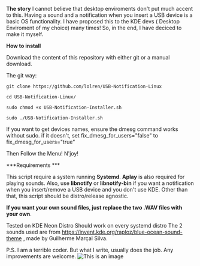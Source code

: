 **The story**
I cannot believe that desktop enviroments don't put much accent to this. Having a sound and a notification when you insert a USB device is a basic OS functionality.
I have proposed this to the KDE devs ( Desktop Enviroment of my choice) many times!
So, in the end, I have deciced to make it myself. 

**How to install**

Download the content of this repository with either git or a manual download.

The git way:

`git clone https://github.com/lolren/USB-Notification-Linux`

`cd USB-Notification-Linux/`

`sudo chmod +x USB-Notification-Installer.sh`

`sudo ./USB-Notification-Installer.sh`

If you want to get devices names, ensure the dmesg command works without sudo. if it doesn't, set fix_dmesg_for_users="false" to fix_dmesg_for_users="true" 

Then Follow the Menu!
N'joy!

***Requirements ***

This script require a system running **Systemd**.
**Aplay** is also required for playing sounds.
Also, use **libnotify** or **libnotify-bin** if you want a notification when you insert/remove a USB device and you don't use KDE.
Other than that, this script should be distro/release agnostic.

**If you want your own sound files, just replace the two .WAV files with your own**. 


Tested on KDE Neon Distro
Should work on every systemd distro
The 2 sounds used are from https://invent.kde.org/raploz/blue-ocean-sound-theme , made by Guilherme Marçal Silva.

P.S. I am a terrible coder. But what I write, usually does the job. Any improvements are welcome.
![This is an image](https://preview.redd.it/6ihfuz3c6q251.jpg?width=640&crop=smart&auto=webp&s=dad5b7caaaf0ed82425997bfc731433fa155ec9e)
